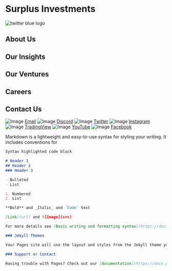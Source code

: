 # Surplus Investments
![twitter blue logo](https://user-images.githubusercontent.com/93648666/159193987-8757a9c8-83ac-4d23-99c9-64767979473d.jpg)
## About Us
## Our Insights
## Our Ventures
## Careers
## Contact Us
![Image](src)
[Email](url)
![Image](src)
[Discord](https://discord.gg/G8cnc9nVuc)
![Image](src)
[Twitter](https://twitter.com/surplusinvest) 
![Image](src)
[Instagram](https://www.instagram.com/surplusinvestments/) 
![Image](src)
[TradingView](url) 
![Image](src)
[YouTube](https://www.youtube.com/channel/UCwqRwTKwieJxXN-ZSDZ1EAw/featured)
![Image](src)
[Facebook](url)

Markdown is a lightweight and easy-to-use syntax for styling your writing. It includes conventions for

```markdown
Syntax highlighted code block

# Header 1
## Header 2
### Header 3

- Bulleted
- List

1. Numbered
2. List

**Bold** and _Italic_ and `Code` text

[Link](url) and ![Image](src)

For more details see [Basic writing and formatting syntax](https://docs.github.com/en/github/writing-on-github/getting-started-with-writing-and-formatting-on-github/basic-writing-and-formatting-syntax).

### Jekyll Themes

Your Pages site will use the layout and styles from the Jekyll theme you have selected in your [repository settings](https://github.com/surplusinvestments/surplusinvestments.github.io/settings/pages). The name of this theme is saved in the Jekyll `_config.yml` configuration file.

### Support or Contact

Having trouble with Pages? Check out our [documentation](https://docs.github.com/categories/github-pages-basics/) or [contact support](https://support.github.com/contact) and we’ll help you sort it out.
